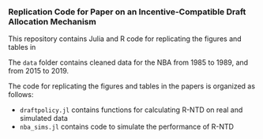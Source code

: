 ### Replication Code for Paper on an Incentive-Compatible Draft Allocation Mechanism

This repository contains Julia and R code for replicating the figures and tables in 

The `data` folder contains cleaned data for the NBA from 1985 to 1989, and from
2015 to 2019.

The code for replicating the figures and tables in the papers is organized as follows:

- `draftpolicy.jl` contains functions for calculating R-NTD on real and simulated data
- `nba_sims.jl` contains code to simulate the performance of R-NTD

